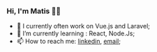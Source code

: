 ### Hi, I'm Matis 👋😃

- 🔭 I currently often work on Vue.js and Laravel;
- 🌱 I’m currently learning : React, Node.Js;
- 📫 How to reach me: [linkedin](https://www.linkedin.com/in/matis-baguelin/), [email](mailto:matis.baguelin@gmail.com.com);
